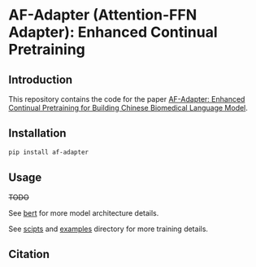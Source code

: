 # AF-Adapter (Attention-FFN Adapter): Enhanced Continual Pretraining

## Introduction

This repository contains the code for the paper [AF-Adapter: Enhanced Continual Pretraining for Building Chinese Biomedical Language Model](#).

## Installation

```bash
pip install af-adapter
```

## Usage

~~TODO~~

See [bert](./af_adapter/impl/bert/) for more model architecture details.

See [scipts](./scripts/) and [examples](./examples/) directory for more training details.

## Citation
